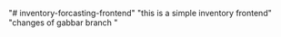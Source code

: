 "# inventory-forcasting-frontend" 
"this is a simple inventory frontend"
"changes of gabbar branch "
